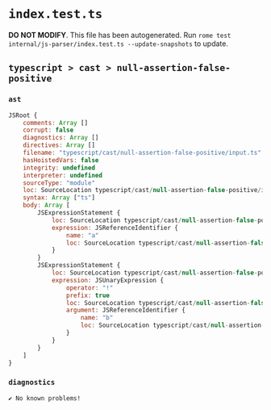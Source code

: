 # `index.test.ts`

**DO NOT MODIFY**. This file has been autogenerated. Run `rome test internal/js-parser/index.test.ts --update-snapshots` to update.

## `typescript > cast > null-assertion-false-positive`

### `ast`

```javascript
JSRoot {
	comments: Array []
	corrupt: false
	diagnostics: Array []
	directives: Array []
	filename: "typescript/cast/null-assertion-false-positive/input.ts"
	hasHoistedVars: false
	integrity: undefined
	interpreter: undefined
	sourceType: "module"
	loc: SourceLocation typescript/cast/null-assertion-false-positive/input.ts 1:0-3:0
	syntax: Array ["ts"]
	body: Array [
		JSExpressionStatement {
			loc: SourceLocation typescript/cast/null-assertion-false-positive/input.ts 1:0-1:1
			expression: JSReferenceIdentifier {
				name: "a"
				loc: SourceLocation typescript/cast/null-assertion-false-positive/input.ts 1:0-1:1 (a)
			}
		}
		JSExpressionStatement {
			loc: SourceLocation typescript/cast/null-assertion-false-positive/input.ts 2:0-2:2
			expression: JSUnaryExpression {
				operator: "!"
				prefix: true
				loc: SourceLocation typescript/cast/null-assertion-false-positive/input.ts 2:0-2:2
				argument: JSReferenceIdentifier {
					name: "b"
					loc: SourceLocation typescript/cast/null-assertion-false-positive/input.ts 2:1-2:2 (b)
				}
			}
		}
	]
}
```

### `diagnostics`

```
✔ No known problems!

```
